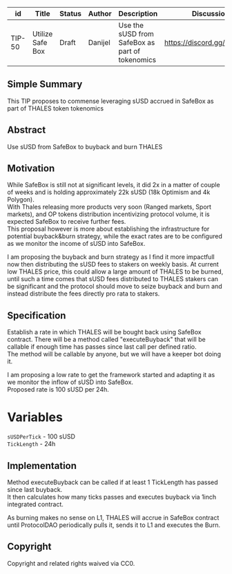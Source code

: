 | id | Title | Status | Author | Description | Discussions to | Created |
| ----------- | ----------- | ----------- | ----------- | ----------- | ----------- | ----------- |
| TIP-50 | Utilize Safe Box| Draft | Danijel| Use the sUSD from SafeBox as part of tokenomics  | https://discord.gg/rPpPcMXSeU | 2022-05-12
 
## Simple Summary
 
This TIP proposes to commense leveraging sUSD accrued in SafeBox as part of THALES token tokenomics
 
## Abstract
 
Use sUSD from SafeBox to buyback and burn THALES  
 
## Motivation
 
While SafeBox is still not at significant levels, it did 2x in a matter of couple of weeks and is holding approximately 22k sUSD (18k Optimism and 4k Polygon).  
With Thales releasing more products very soon (Ranged markets, Sport markets), and OP tokens distribution incentivizing protocol volume, it is expected SafeBox to receive further fees.  
This proposal however is more about establishing the infrastructure for potential buyback&burn strategy, while the exact rates are to be configured as we monitor the income of sUSD into SafeBox.  

I am proposing the buyback and burn strategy as I find it more impactfull now then distributing the sUSD fees to stakers on weekly basis.  At current low THALES price, this could allow a large amount of THALES to be burned, until such a time comes that sUSD fees distributed to THALES stakers can be significant and the protocol should move to seize buyback and burn and instead distribute the fees directly pro rata to stakers.    
 
## Specification 

Establish a rate in which THALES will be bought back using SafeBox contract. There will be a method called "executeBuyback" that will be callable if enough time has passes since last call per defined ratio.  
The method will be callable by anyone, but we will have a keeper bot doing it.  

I am proposing a low rate to get the framework started and adapting it as we monitor the inflow of sUSD into SafeBox.  
Proposed rate is 100 sUSD per 24h.  

# Variables  
`sUSDPerTick` - 100 sUSD   
`TickLength`  - 24h

## Implementation
Method executeBuyback can be called if at least 1 TickLength has passed since last buyback.  
It then calculates how many ticks passes and executes buyback via 1inch integrated contract.  

As burning makes no sense on L1, THALES will accrue in SafeBox contract until ProtocolDAO periodically pulls it, sends it to L1 and executes the Burn.
 
## Copyright
 
Copyright and related rights waived via CC0.

